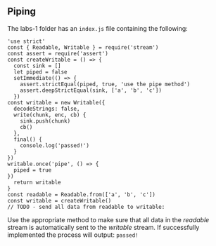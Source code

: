 ## Piping

The labs-1 folder has an `index.js` file containing the following:

```
'use strict'
const { Readable, Writable } = require('stream')
const assert = require('assert')
const createWritable = () => {
  const sink = []
  let piped = false
  setImmediate(() => {
    assert.strictEqual(piped, true, 'use the pipe method')
    assert.deepStrictEqual(sink, ['a', 'b', 'c'])
  })
const writable = new Writable({
  decodeStrings: false,
  write(chunk, enc, cb) {
    sink.push(chunk)
    cb()
  },
  final() {
    console.log('passed!')
  }
})
writable.once('pipe', () => {
  piped = true
})
  return writable
}
const readable = Readable.from(['a', 'b', 'c'])
const writable = createWritable()
// TODO - send all data from readable to writable:
```

Use the appropriate method to make sure that all data in the _readable_ stream is automatically
sent to the _writable_ stream.
If successfully implemented the process will output: `passed!`
